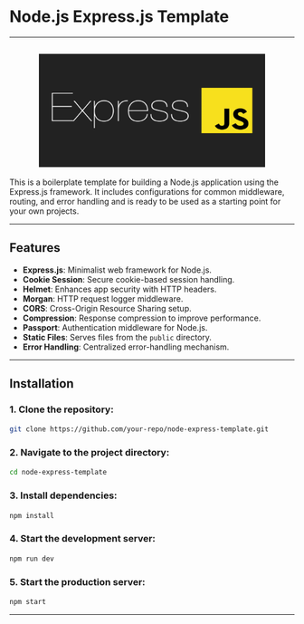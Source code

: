 # Node.js Express.js Template

----
<img
    src="./public/logo.png"
    alt="Logo"
    style="display: block; margin: 0 auto; text-align: center;"
    width="400"
    height="200"
/>
---

This is a boilerplate template for building a Node.js application using the Express.js framework. It includes configurations for common middleware, routing, and error handling and is ready to be used as a starting point for your own projects.

---

## Features

- **Express.js**: Minimalist web framework for Node.js.
- **Cookie Session**: Secure cookie-based session handling.
- **Helmet**: Enhances app security with HTTP headers.
- **Morgan**: HTTP request logger middleware.
- **CORS**: Cross-Origin Resource Sharing setup.
- **Compression**: Response compression to improve performance.
- **Passport**: Authentication middleware for Node.js.
- **Static Files**: Serves files from the `public` directory.
- **Error Handling**: Centralized error-handling mechanism.

---

## Installation

### 1. Clone the repository:
   ```bash
   git clone https://github.com/your-repo/node-express-template.git
   ```

### 2. Navigate to the project directory:
   ```bash
   cd node-express-template
   ```

### 3. Install dependencies:
   ```bash
   npm install
   ```

### 4. Start the development server:
   ```bash
   npm run dev
   ```

### 5. Start the production server:
   ```bash
   npm start
   ```
---
